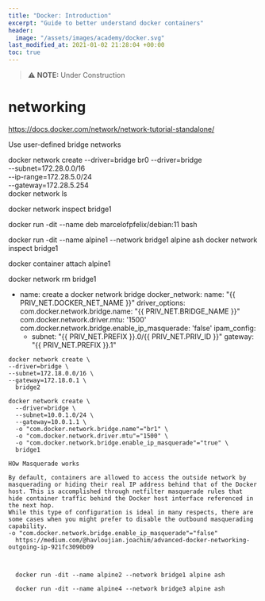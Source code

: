 ```yaml
---
title: "Docker: Introduction"
excerpt: "Guide to better understand docker containers"
header:
  image: "/assets/images/academy/docker.svg"
last_modified_at: 2021-01-02 21:28:04 +00:00
toc: true
---
```


> :warning: **NOTE:** Under Construction

# networking

https://docs.docker.com/network/network-tutorial-standalone/

Use user-defined bridge networks

docker network create --driver=bridge br0
--driver=bridge \
--subnet=172.28.0.0/16 \
--ip-range=172.28.5.0/24 \
--gateway=172.28.5.254 \
docker network ls

 docker network inspect bridge1


docker run -dit --name deb marcelofpfelix/debian:11 bash


  docker run -dit --name alpine1 --network bridge1 alpine ash
 docker network inspect bridge1


 docker container attach alpine1


docker network rm bridge1



  - name: create a docker network bridge
  docker_network:
    name: "{{ PRIV_NET.DOCKER_NET_NAME }}"
    driver_options:
      com.docker.network.bridge.name: "{{ PRIV_NET.BRIDGE_NAME }}"
      com.docker.network.driver.mtu: '1500'
      com.docker.network.bridge.enable_ip_masquerade: 'false'
    ipam_config:
      - subnet: "{{ PRIV_NET.PREFIX }}.0/{{ PRIV_NET.PRIV_ID }}"
        gateway: "{{ PRIV_NET.PREFIX }}.1"

```
docker network create \
--driver=bridge \
--subnet=172.18.0.0/16 \
--gateway=172.18.0.1 \
  bridge2

docker network create \
  --driver=bridge \
  --subnet=10.0.1.0/24 \
  --gateway=10.0.1.1 \
  -o "com.docker.network.bridge.name"="br1" \
  -o "com.docker.network.driver.mtu"="1500" \
  -o "com.docker.network.bridge.enable_ip_masquerade"="true" \
  bridge1

HOw Masquerade works

By default, containers are allowed to access the outside network by masquerading or hiding their real IP address behind that of the Docker host. This is accomplished through netfilter masquerade rules that hide container traffic behind the Docker host interface referenced in the next hop.
While this type of configuration is ideal in many respects, there are some cases when you might prefer to disable the outbound masquerading capability.
-o "com.docker.network.bridge.enable_ip_masquerade"="false"
  https://medium.com/@havloujian.joachim/advanced-docker-networking-outgoing-ip-921fc3090b09



  docker run -dit --name alpine2 --network bridge1 alpine ash

  docker run -dit --name alpine4 --network bridge3 alpine ash


```
